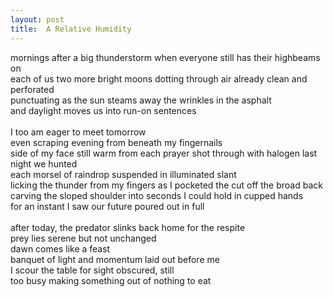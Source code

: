 ```yaml
---
layout: post
title:  A Relative Humidity
---
```


mornings after a big thunderstorm when everyone still has their highbeams on <br>
each of us two more bright moons dotting through air already clean and perforated <br>
punctuating as the sun steams away the wrinkles in the asphalt <br>
and daylight moves us into run-on sentences <br>
 <br>
I too am eager to meet tomorrow <br>
even scraping evening from beneath my fingernails <br>
side of my face still warm from each prayer shot through with halogen last night we hunted <br>
each morsel of raindrop suspended in illuminated slant <br>
licking the thunder from my fingers as I pocketed the cut off the broad back  <br>
carving the sloped shoulder into seconds I could hold in cupped hands <br>
for an instant I saw our future poured out in full <br>
 <br>
after today, the predator slinks back home for the respite <br>
prey lies serene but not unchanged <br>
dawn comes like a feast <br>
banquet of light and momentum laid out before me <br>
I scour the table for sight obscured, still <br>
too busy making something out of nothing to eat 
